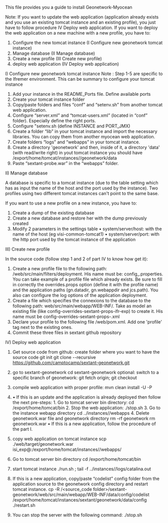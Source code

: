 This file provides you a guide to install Geonetwork-Myocean

Note: If you want to update the web application (application already exists and you use an existing tomcat instance and an existing profile), you just have to follow procedure IV Deploy web application.
If you want to deploy the web application on a new machine with a new profile, you have to:
1. Configure the new tomcat instance (I Configure new geonetwork tomcat instance)
2. Manage database (II Manage database)
3. Create a new profile (III Create new profile)
4. deploy web application (IV Deploy web application)


I) Configure new geonetwork tomcat instance
Note : Step 1-5 are specific to the Ifremer environment. This can be summary to configure your tomcat instance

1. Add your instance in the README_Ports file. Define available ports
2. Create your tomcat instance folder
3. Copy/paste folders and files “conf” and “setenv.sh” from another tomcat web application.
4. Configure “server.xml” and “tomcat-users.xml” (located in “conf” folder). Especially define the right ports.
5. Configure "setenv.sh (define INSTANCE and PORT_JMX)
6. Create a folder “lib” in your tomcat instance and import the necessary libraries. You can copy them from another myocean web application.
7. Create folders “logs” and “webapps” in your tomcat instance.
8. Create a directory 'geonetwork' and then, inside of it, a directory 'data' (with read/write right) in yout tomcat instance
you should have /export/home/tomcat/instances/<tomcat instance>/geonetwork/data
9. Paste “sextant-probe.war” in the “webapps” folder.


II) Manage database

A database is specific to a tomcat instance (due to the table setting which has as input the name of the host and the port used by the instance). 
Two profiles using two different tomcat instances can't point to the same base.

If you want to use a new profile on a new instance, you have to:
1. Create a dump of the existing database
2. Create a new database and restore her with the dump previously created
3. Modify 2 parameters in the settings table
•	system/server/host: with the name of the host (eg visi-common-tomcat1)
•	system/server/port: with the http port used by the tomcat instance of the application


III) Create new profile

In the source code (follow step 1 and 2 of part IV to know how get it):
1. Create a new profile file to the following path: /web/src/main/filters/deployment. His name must be: config_<profile name>.properties. 
   You can take example of a profile file which already exists. Be sure to fill in correctly the overrides.props option (define it with the profile name) and the application paths (gn.datadir, gn.webappdir and jcs.path). You also can configure the log options of the application deployment.
2. Create a file which specifies the connexions to the database to the following path: web/src/main/webapp/WEB-INF/. 
	Take as model an existing file (like config-overrides-sextant-props-ifr-exp) to create it. His name must be config-overrides-sextant-props-<profile names>.xml
3. Declare your profile to the following file /web/pom.xml. Add one 'profile' tag next to the existing ones.
4. Commit these three files in sextant github repository


IV) Deploy web application

1. Get source code from github:
create folder where you want to have the source code
git init
git clone --recursive https://github.com/camptocamp/sextant-geonetwork.git

2.	go to sextant-geonetwork
cd sextant-geonetwork
optional: switch to a specific branch of geonetwork:
git fetch origin; git checkout <name of branch>

3.	compile web application with proper profile:
mvn clean install -U -P <profile name> 

4.	
	• If this is an update and the application is already deployed then follow the next pre-steps:
		1. Go to tomcat server bin directory:
		cd /export/home/tomcat/bin
		2. Stop the web application:
		./stop.sh <tomcat instance>
		3. Go to the instance webapp directory
		cd ../instances/<tomcat instance>/webapps 
		4. Delete geonetwork.war file and geonetwork directory
		rm -rf geonetwork
		rm geonetwork.war
	• If this is a new application, follow the procedure of the part I.
	
5. copy web application on tomcat instance
scp ./web/target/geonetwork.war isi_exp@<server machine>:/export/home/tomcat/instances/<tomcat instance>/webapps/

6. Go to tomcat server bin directory
cd /export/home/tomcat/bin

7. start tomcat instance
./run.sh <tomcat instance> ; tail -f ../instances/<tomcat instance>/logs/catalina.out

8. If this is a new application, copy/paste “codelist” config folder from the application source to the geonetwork config directory and restart tomcat instance.
cp -R /<source_code folder>/sextant-geonetwork/web/src/main/webapp/WEB-INF/data/config/codelist /export/home/tomcat/instances/sextant/geonetwork/data/config
./restart.sh <tomcat instance>

9.	You can stop the server with the following command:
./stop.sh <tomcat instance>
